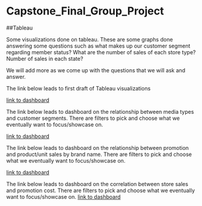 # Capstone_Final_Group_Project

##Tableau 

Some visualizations done on tableau. These are some graphs done answering some questions such as what makes up our customer segment regarding member status? What are the number of sales of each store type? Number of sales in each state? 

We will add more as we come up with the questions that we will ask and answer. 

The link below leads to first draft of Tableau visualizations


[link to dashboard](https://public.tableau.com/app/profile/carlos2209/viz/FinalProjectDashboard-CustomerandStoreData/FinalProjectDashboard?publish=yes)



The link below leads to dashboard on the relationship between media types and customer segments. There are filters to pick and choose what we eventually want to focus/showcase on. 


[link to dashboard](https://public.tableau.com/app/profile/carlos2209/viz/RelationshipBetweenMediaTypesandCustomerSegments/RelationshipBetweenMediaTypesandCustomerSegments?publish=yes)





The link below leads to dashboard on the relationship between promotion and product/unit sales by brand name. There are filters to pick and choose what we eventually want to focus/showcase on. 

[link to dashboard](https://public.tableau.com/app/profile/carlos2209/viz/RelationshipBetweenPromotionandUnitSalesbyBrands/RelationshipBetweenPromotionandUnitSalesbyBrands?publish=yes)




The link below leads to dashboard on the correlation between store sales and promotion cost. There are filters to pick and choose what we eventually want to focus/showcase on. 
[link to dashboard](https://public.tableau.com/app/profile/carlos2209/viz/CorrelationBetweenStoreSalesandPromotionCost/CorrelationBetweenStoreSalesandPromotionCost?publish=yes)


